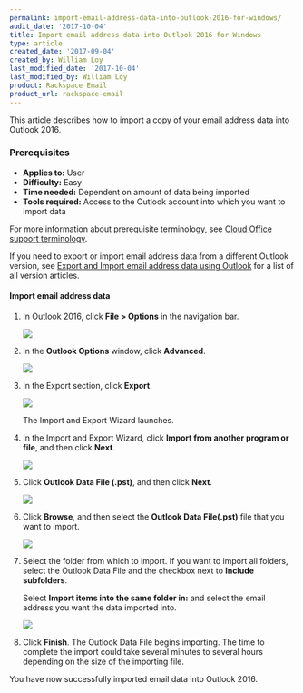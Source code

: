 ```yaml
---
permalink: import-email-address-data-into-outlook-2016-for-windows/
audit_date: '2017-10-04'
title: Import email address data into Outlook 2016 for Windows
type: article
created_date: '2017-09-04'
created_by: William Loy
last_modified_date: '2017-10-04'
last_modified_by: William Loy
product: Rackspace Email
product_url: rackspace-email
---
```


This article describes how to import a copy of your email address data into Outlook 2016.

### Prerequisites

- **Applies to:** User
- **Difficulty:** Easy
- **Time needed:** Dependent on amount of data being imported
- **Tools required:**  Access to the Outlook account into which you want to import data

For more information about prerequisite terminology, see [Cloud Office support terminology](/how-to/cloud-office-support-terminology/).

If you need to export or import email address data from a different Outlook version, see [Export and Import email address data using Outlook](/how-to/export-and-import-email-address-data-using-outlook) for a list of all version articles.

#### Import email address data

1. In Outlook 2016, click **File > Options** in the navigation bar.

    <img src="{% asset_path rackspace-email/import-email-address-data-into-outlook-2016-for-windows/options2016.png %}" />

2. In the **Outlook Options** window, click **Advanced**.

    <img src="{% asset_path rackspace-email/import-email-address-data-into-outlook-2016-for-windows/advanced2016.png %}" />

3. In the Export section, click **Export**.

    <img src="{% asset_path rackspace-email/import-email-address-data-into-outlook-2016-for-windows/export2016.png %}" />
    
    The Import and Export Wizard launches.

4. In the Import and Export Wizard, click **Import from another program or file**, and then click **Next**.

    <img src="{% asset_path rackspace-email/import-email-address-data-into-outlook-2016-for-windows/import_from_a_file2016.png %}" />

5. Click **Outlook Data File (.pst)**, and then click **Next**.

    <img src="{% asset_path rackspace-email/import-email-address-data-into-outlook-2016-for-windows/outlook_data_file.png %}" />

6. Click **Browse**, and then select the **Outlook Data File(.pst)** file that you want to import.

    <img src="{% asset_path rackspace-email/import-email-address-data-into-outlook-2016-for-windows/browse_import2016.png %}" />

7. Select the folder from which to import. If you want to import all folders, select the Outlook Data File and the checkbox next to **Include subfolders**. 

    Select **Import items into the same folder in:** and select the email address you want the data imported into.

    <img src="{% asset_path rackspace-email/import-email-address-data-into-outlook-2016-for-windows/import_from2016.png %}" />

8. Click **Finish**. The Outlook Data File begins importing. The time to complete the import could take several minutes to several hours depending on the size of the importing file.

You have now successfully imported email data into Outlook 2016.
